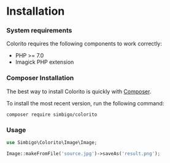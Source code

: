 # Installation

### System requirements

Colorito requires the following components to work correctly: 

 * PHP >= 7.0
 * Imagick PHP extension
 
### Composer Installation

The best way to install Colorito is quickly with [Composer](http://getcomposer.org/). 

To install the most recent version, run the following command:

```
composer require simbigo/colorito
```


### Usage

```php
use Simbigo\Colorito\Image\Image;

Image::makeFromFile('source.jpg')->saveAs('result.png');